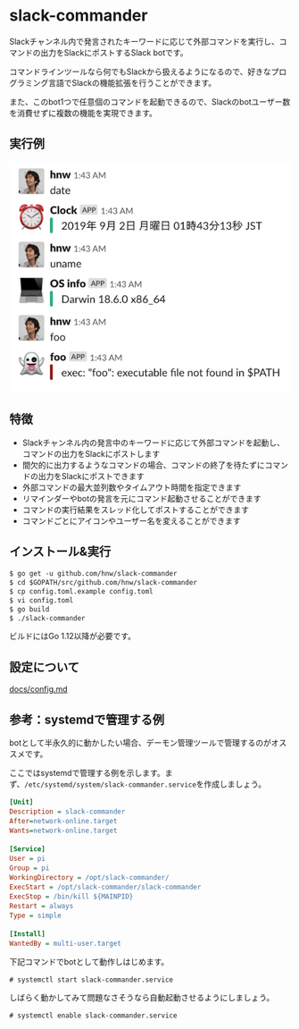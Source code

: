 # slack-commander

Slackチャンネル内で発言されたキーワードに応じて外部コマンドを実行し、コマンドの出力をSlackにポストするSlack botです。

コマンドラインツールなら何でもSlackから扱えるようになるので、好きなプログラミング言語でSlackの機能拡張を行うことができます。

また、このbot1つで任意個のコマンドを起動できるので、Slackのbotユーザー数を消費せずに複数の機能を実現できます。

## 実行例

![色つきでポストされている様子](./docs/colored-post.png)

## 特徴

 * Slackチャンネル内の発言中のキーワードに応じて外部コマンドを起動し、コマンドの出力をSlackにポストします
 * 間欠的に出力するようなコマンドの場合、コマンドの終了を待たずにコマンドの出力をSlackにポストできます
 * 外部コマンドの最大並列数やタイムアウト時間を指定できます
 * リマインダーやbotの発言を元にコマンド起動させることができます
 * コマンドの実行結果をスレッド化してポストすることができます
 * コマンドごとにアイコンやユーザー名を変えることができます

## インストール&実行

```
$ go get -u github.com/hnw/slack-commander
$ cd $GOPATH/src/github.com/hnw/slack-commander
$ cp config.toml.example config.toml
$ vi config.toml
$ go build
$ ./slack-commander
```

ビルドにはGo 1.12以降が必要です。

## 設定について

[docs/config.md](./docs/config.md)

## 参考：systemdで管理する例

botとして半永久的に動かしたい場合、デーモン管理ツールで管理するのがオススメです。

ここではsystemdで管理する例を示します。まず、`/etc/systemd/system/slack-commander.service`を作成しましょう。

``` ini
[Unit]
Description = slack-commander
After=network-online.target
Wants=network-online.target

[Service]
User = pi
Group = pi
WorkingDirectory = /opt/slack-commander/
ExecStart = /opt/slack-commander/slack-commander
ExecStop = /bin/kill ${MAINPID}
Restart = always
Type = simple

[Install]
WantedBy = multi-user.target
```

下記コマンドでbotとして動作しはじめます。

``` 
# systemctl start slack-commander.service
```

しばらく動かしてみて問題なさそうなら自動起動させるようにしましょう。

``` 
# systemctl enable slack-commander.service
```
